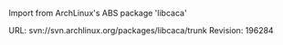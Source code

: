 Import from ArchLinux's ABS package 'libcaca'

URL: svn://svn.archlinux.org/packages/libcaca/trunk
Revision: 196284
